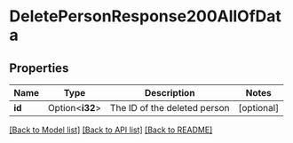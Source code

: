 # DeletePersonResponse200AllOfData

## Properties

Name | Type | Description | Notes
------------ | ------------- | ------------- | -------------
**id** | Option<**i32**> | The ID of the deleted person | [optional]

[[Back to Model list]](../README.md#documentation-for-models) [[Back to API list]](../README.md#documentation-for-api-endpoints) [[Back to README]](../README.md)


